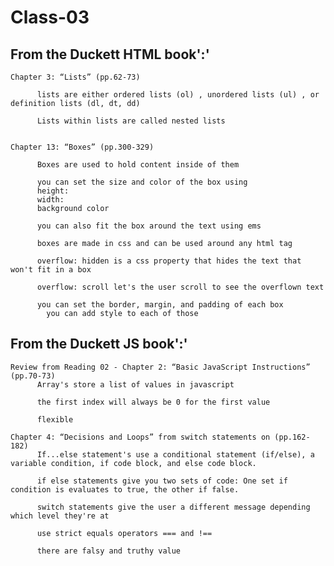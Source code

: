 # Class-03

## From the Duckett HTML book':'

    Chapter 3: “Lists” (pp.62-73)

          lists are either ordered lists (ol) , unordered lists (ul) , or definition lists (dl, dt, dd)

          Lists within lists are called nested lists

     
    Chapter 13: “Boxes” (pp.300-329)

          Boxes are used to hold content inside of them

          you can set the size and color of the box using 
          height:
          width:
          background color
          
          you can also fit the box around the text using ems 

          boxes are made in css and can be used around any html tag

          overflow: hidden is a css property that hides the text that won't fit in a box 

          overflow: scroll let's the user scroll to see the overflown text

          you can set the border, margin, and padding of each box
            you can add style to each of those

## From the Duckett JS book':'

    Review from Reading 02 - Chapter 2: “Basic JavaScript Instructions” (pp.70-73)
          Array's store a list of values in javascript

          the first index will always be 0 for the first value

          flexible

    Chapter 4: “Decisions and Loops” from switch statements on (pp.162-182)
          If...else statement's use a conditional statement (if/else), a variable condition, if code block, and else code block.  

          if else statements give you two sets of code: One set if condition is evaluates to true, the other if false. 

          switch statements give the user a different message depending which level they're at

          use strict equals operators === and !==

          there are falsy and truthy value
